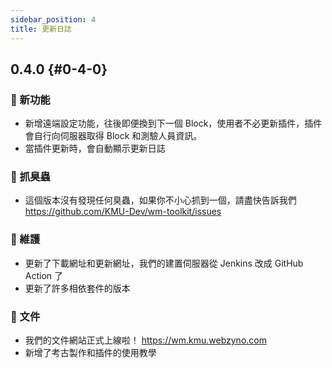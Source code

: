 ```yaml
---
sidebar_position: 4
title: 更新日誌
---
```


## 0.4.0 {#0-4-0}

### 🚀 新功能

- 新增遠端設定功能，往後即便換到下一個 Block，使用者不必更新插件，插件會自行向伺服器取得 Block 和測驗人員資訊。
- 當插件更新時，會自動顯示更新日誌

### 🐛 抓臭蟲

- 這個版本沒有發現任何臭蟲，如果你不小心抓到一個，請盡快告訴我們  
https://github.com/KMU-Dev/wm-toolkit/issues

### 🧰 維護

- 更新了下載網址和更新網址，我們的建置伺服器從 Jenkins 改成 GitHub Action 了
- 更新了許多相依套件的版本

### 📝 文件

- 我們的文件網站正式上線啦！ https://wm.kmu.webzyno.com
- 新增了考古製作和插件的使用教學

